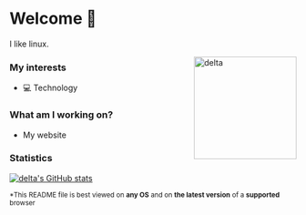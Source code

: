 # Welcome 👋

I like linux.

<img align="right" alt="delta" width="180" src="https://avatars.githubusercontent.com/u/86793541?v=4" />

### My interests
* 💻 Technology

### What am I working on?
* My website

### Statistics
[![delta's GitHub stats](https://github-readme-stats.vercel.app/api?username=delta2571&show_icons=true&theme=transparent)](https://github.com/anuraghazra/github-readme-stats)

<sub>*This README file is best viewed on <strong>any OS</strong> and on <strong>the latest version</strong> of a <strong>supported</strong> browser</sub>

